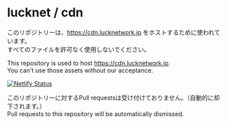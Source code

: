 # lucknet / cdn

このリポジトリーは、https://cdn.lucknetwork.jp をホストするために使われています。  
すべてのファイルを許可なく使用しないでください。

This repository is used to host https://cdn.lucknetwork.jp.  
You can't use those assets without our acceptance.

[![Netlify Status](https://api.netlify.com/api/v1/badges/7a1d4c02-4891-4a21-842f-ba5be5ccb671/deploy-status)](https://app.netlify.com/sites/luckcdn/deploys)

このリポジトリーに対するPull requestsは受け付けておりません。（自動的に却下されます。）  
Pull requests to this repository will be automatically dismissed.
